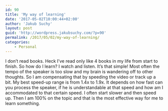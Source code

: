 ```yaml
---
id: 90
title: 'My way of learning'
date: '2017-05-02T10:00:44+02:00'
author: 'Jakub Suchy'
layout: post
guid: 'http://wordpress.jakubsuchy.com/?p=90'
permalink: /2017/05/02/my-way-of-learning/
categories:
    - Personal
---
```


I don’t read books. Heck I’ve read only like 4 books in my life from start to finish. So how do I learn? I watch and listen. It’s that simple! Most often the tempo of the speaker is too slow and my brain is wandering off to other thoughts. So I am compensating that by speeding the video or track up a bit. My best speed-up range is from 1.4x to 1.9x. It depends on how fast can you process the speaker, if he is understandable at that speed and how am I accommodated to that certain speed. I often start slower and then speed up. Then I am 100% on the topic and that is the most effective way for me to learn something.